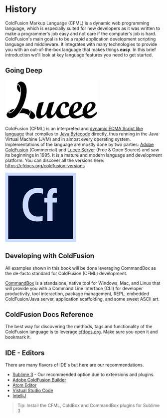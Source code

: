 # History

ColdFusion Markup Language (CFML) is a dynamic web programming language, which is especially suited for new developers as it was written to make a programmer's job easy and not care if the computer's job is hard.  ColdFusion's main goal is to be a rapid application development scripting language and middleware.  It integrates with many technologies to provide you with an out-of-the-box language that makes things **easy**. In this brief introduction we'll look at key language features you need to get started.

## Going Deep

<img src="assets/lucee.png" alt="Lucee Server" />



ColdFusion (CFML) is an interpreted and [dynamic ECMA Script like language](https://en.wikipedia.org/wiki/Dynamic_programming_language) that compiles to [Java Bytecode](https://en.wikipedia.org/wiki/Java_bytecode) directly, thus running in the Java Virtual Machine (JVM) and in almost every operating system.  Implementations of the language are mostly done by two parties: [Adobe ColdFusion](http://www.adobe.com/products/coldfusion-family.html) (Commercial) and [Lucee Server](http://lucee.org/) (Free & Open Source) and saw its beginnings in 1995.  It is a mature and modern language and development platform. You can discover all the versions here: https://cfdocs.org/coldfusion-versions

<img src="assets/acf.png" alt="Adobe ColdFusion" />


## Developing with ColdFusion

All examples shown in this book will be done leveraging CommandBox as the de-facto standard for ColdFusion (CFML) development.

[CommandBox](https://www.ortussolutions.com/products/commandbox) is a standalone, native tool for Windows, Mac, and Linux that will provide you with a Command Line Interface (CLI) for developer productivity, tool interaction, package management, REPL, embedded ColdFusion/Java server, application scaffolding, and some sweet ASCII art. 


## ColdFusion Docs Reference

The best way for discovering the methods, tags and functionality of the ColdFusion language is to leverage [cfdocs.org](https://cfdocs.org/).  Make sure you open it and bookmark it.

## IDE - Editors

There are many flavors of IDE's but here are our recommendations.

* [Sublime 3](https://www.sublimetext.com/3) - Our recommended option due to extensions and plugins.
* [Adobe ColdFusion Builder](http://www.adobe.com/products/coldfusion-builder.html)
* [Atom Editor](https://atom.io/)
* [Vistual Studio Code](https://code.visualstudio.com/)
* [IntelliJ](https://www.jetbrains.com/idea/)

> Tip: Install the CFML, ColdBox and CommandBox plugins for Sublime 3